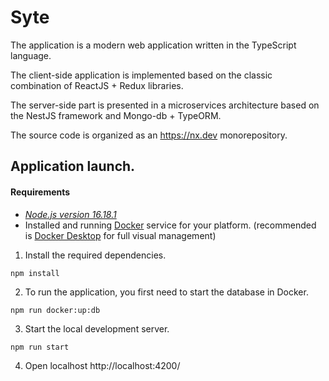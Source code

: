 # Syte

The application is a modern web application written in the TypeScript language.

The client-side application is implemented based on the classic combination of ReactJS + Redux libraries.

The server-side part is presented in a microservices architecture based on the NestJS framework and Mongo-db + TypeORM.

The source code is organized as an https://nx.dev monorepository.

## Application launch.

#### Requirements

* _[Node.js version 16.18.1](https://nodejs.org/download/release/v16.18.1/)_
* Installed and running  [Docker](https://docs.docker.com/engine/install/) service for your platform. (recommended is [Docker Desktop](https://www.docker.com/products/docker-desktop/) for full visual management)

1. Install the required dependencies.

```shell
npm install
```

2. To run the application, you first need to start the database in Docker.

```shell
npm run docker:up:db
```

3. Start the local development server.

```shell
npm run start
```
4. Open localhost
http://localhost:4200/